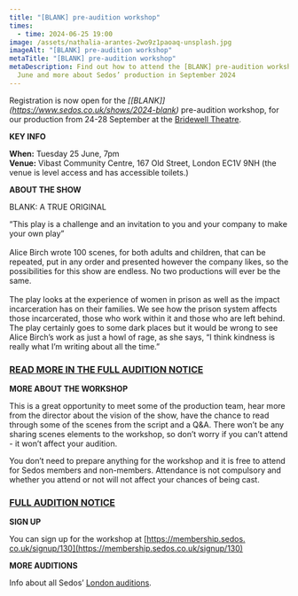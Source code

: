 ```yaml
---
title: "[BLANK] pre-audition workshop"
times:
  - time: 2024-06-25 19:00
image: /assets/nathalia-arantes-2wo9z1paoaq-unsplash.jpg
imageAlt: "[BLANK] pre-audition workshop"
metaTitle: "[BLANK] pre-audition workshop"
metaDescription: Find out how to attend the [BLANK] pre-audition workshop on 25
  June and more about Sedos’ production in September 2024
---
```

Registration is now open for the *[\[BLANK]](https://www.sedos.co.uk/shows/2024-blank)* pre-audition workshop, for our production from 24-28 September at the [Bridewell Theatre](https://www.sedos.co.uk/venues/bridewell). 

**KEY INFO**

**When:** Tuesday 25 June, 7pm\
**Venue:** Vibast Community Centre, 167 Old Street, London EC1V 9NH (the venue is level access and has accessible toilets.)

**ABOUT THE SHOW**

BLANK: A TRUE ORIGINAL

“This play is a challenge and an invitation to you and your company to make your own play”\
\
Alice Birch wrote 100 scenes, for both adults and children, that can be repeated, put in any order and presented however the company likes, so the possibilities for this show are endless. No two productions will ever be the same.\
\
The play looks at the experience of women in prison as well as the impact incarceration has on their families. We see how the prison system affects those incarcerated, those who work within it and those who are left behind. The play certainly goes to some dark places but it would be wrong to see Alice Birch’s work as just a howl of rage, as she says, “I think kindness is really what I’m writing about all the time.” 

### [READ MORE IN THE FULL AUDITION NOTICE](https://drive.google.com/drive/folders/1mSx9QtWbvWARXb-3b8faoizRs9PpJhsJ)

**MORE ABOUT THE WORKSHOP**

This is a great opportunity to meet some of the production team, hear more from the director about the vision of the show, have the chance to read through some of the scenes from the script and a Q&A. There won’t be any sharing scenes elements to the workshop, so don’t worry if you can’t attend - it won’t affect your audition.

You don’t need to prepare anything for the workshop and it is free to attend for Sedos members and non-members. Attendance is not compulsory and whether you attend or not will not affect your chances of being cast.

### [FULL AUDITION NOTICE](https://drive.google.com/drive/folders/1mSx9QtWbvWARXb-3b8faoizRs9PpJhsJ?usp=sharing)

**SIGN UP**

You can sign up for the workshop at [https://membership.sedos.​co.uk/signup/130](https://membership.sedos.co.uk/signup/130)

**MORE AUDITIONS**

Info about all Sedos’ [London auditions](https://www.sedos.co.uk/get-involved).